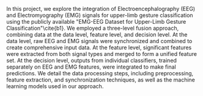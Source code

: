 In this project, we explore the integration of Electroencephalography (EEG) and Electromyography (EMG) signals for upper-limb gesture classification using the publicly available "EMG-EEG Dataset for Upper-Limb Gesture Classification"\cite{b1}. We employed a three-level fusion approach, combining data at the data level, feature level, and decision level. At the data level, raw EEG and EMG signals were synchronized and combined to create comprehensive input data. At the feature level, significant features were extracted from both signal types and merged to form a unified feature set. At the decision level, outputs from individual classifiers, trained separately on EEG and EMG features, were integrated to make final predictions. We detail the data processing steps, including preprocessing, feature extraction, and synchronization techniques, as well as the machine learning models used in our approach.
